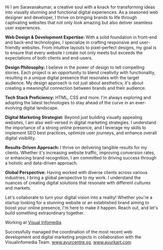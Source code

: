 Hi I am Saravanakumar, a creative soul with a knack for transforming ideas into visually stunning and functional digital experiences. As a seasoned web designer and developer, I thrive on bringing brands to life through captivating websites that not only look amazing but also deliver seamless user experiences.

<strong>Web Design & Development Expertise: </strong>
With a solid foundation in front-end and back-end technologies, I specialize in crafting responsive and user-friendly websites. From intuitive layouts to pixel-perfect designs, my goal is to ensure that every website I create not only meets but exceeds the expectations of both clients and end-users.

<strong>Design Philosophy: </strong>
I believe in the power of design to tell compelling stories. Each project is an opportunity to blend creativity with functionality, resulting in a unique digital presence that resonates with the target audience. My design approach is not just about aesthetics; it's about creating a meaningful connection between brands and their audience.

<strong>Tech Stack Proficiency: </strong>
HTML, CSS and more. I'm always exploring and adopting the latest technologies to stay ahead of the curve in an ever-evolving digital landscape.

<strong>Digital Marketing Strategist: </strong>
Beyond just building visually appealing websites, I am also well-versed in digital marketing strategies. I understand the importance of a strong online presence, and I leverage my skills to implement SEO best practices, optimize user journeys, and enhance overall digital visibility.

<strong>Results-Driven Approach: </strong>
I thrive on delivering tangible results for my clients. Whether it's increasing website traffic, improving conversion rates, or enhancing brand recognition, I am committed to driving success through a holistic and data-driven approach.

<strong>Global Perspective:</strong>
Having worked with diverse clients across various industries, I bring a global perspective to my work. I understand the nuances of creating digital solutions that resonate with different cultures and markets.

Let's collaborate to turn your digital vision into a reality! Whether you're a startup looking for a stunning website or an established brand aiming to boost your online presence, I'm here to make it happen. Reach out, and let's build something extraordinary together.

Working at <a href="https://www.visualinfomedia.com/">Visual Infomedia </a>

Successfully managed the coordination of the most recent web development and digital marketing projects in collaboration with the Visualinfomedia Team. <a href="https://www.ayurcentre.sg">www.ayurcentre.sg</a>, <a href="https://www.ayurkart.com">www.ayurkart.com</a>
